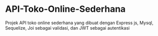 # API-Toko-Online-Sederhana

Projek API toko online sederhana yang dibuat dengan Express js, Mysql, Sequelize, Joi sebagai validasi, dan JWT sebagai autentikasi  